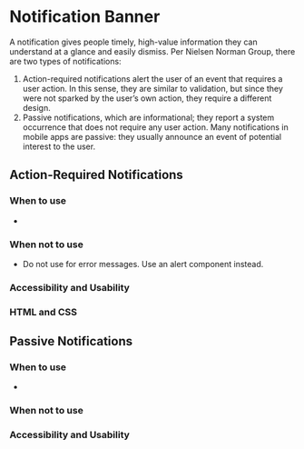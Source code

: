# Notification Banner
A notification gives people timely, high-value information they can understand at a glance and easily dismiss. Per Nielsen Norman Group, there are two types of notifications:
1. Action-required notifications alert the user of an event that requires a user action. In this sense, they are similar to validation, but since they were not sparked by the user’s own action, they require a different design.  
2. Passive notifications, which are informational; they report a system occurrence that does not require any user action.  Many notifications in mobile apps are passive: they usually announce an event of potential interest to the user.

## Action-Required Notifications

### When to use
- 

### When not to use
- Do not use for error messages. Use an alert component instead. 

### Accessibility and Usability

### HTML and CSS

## Passive Notifications

### When to use
- 

### When not to use

### Accessibility and Usability
